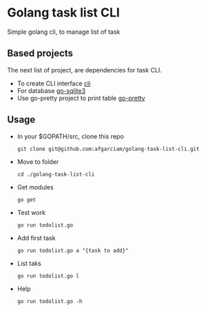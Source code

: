# Golang task list CLI

Simple golang cli, to manage list of task 

## Based projects

The next list of project, are dependencies for task CLI.

- To create CLI interface [cli](https://pkg.go.dev/github.com/urfave/cli/v2@v2.3.0)
- For database [go-sqlite3](https://pkg.go.dev/github.com/mattn/go-sqlite3@v1.14.8)
- Use go-pretty project to print table [go-pretty](https://pkg.go.dev/github.com/jedib0t/go-pretty/v6@v6.2.4)

## Usage

- In your $GOPATH/src, clone this repo

    `git clone git@github.com:afgarciam/golang-task-list-cli.git`

- Move to folder
  
    `cd ./golang-task-list-cli`

- Get modules
  
    `go get`

- Test work

    `go run todolist.go`

- Add first task

    `go run todolist.go a "{task to add}"`

- List taks 

    `go run todolist.go l`

- Help

    `go run todolist.go -h`